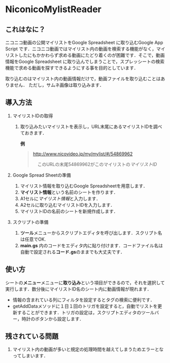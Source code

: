 # NiconicoMylistReader
## これはなに？
ニコニコ動画の公開マイリストをGoogle Spreadsheet に取り込むGoogle App Script です．ニコニコ動画ではマイリスト内の動画を検索する機能がなく，マイリストしたにもかかわらず求める動画にたどり着くのが困難です．そこで，動画情報をGoogle Spreadsheet に取り込んでしまうことで，スプレッシートの検索機能で求める動画を探すできるようにする事を目的としています．

取り込むのはマイリスト内の動画情報だけで，動画ファイルを取り込むことはありません．
ただし，サムネ画像は取り込みます．

## 導入方法
1. マイリストIDの取得
    1. 取り込みたいマイリストを表示し，URL末尾にあるマイリストIDを調べておきます．
        
        **例**
        >http://www.nicovideo.jp/my/mylist/#/54869962
        >
        >　このURLの末尾54869962がこのマイリストの*マイリストID*

1. Google Spread Sheetの準備
    1. マイリスト情報を取り込むGoogle Spreadsheetを用意します．
    1. **マイリスト情報**という名前のシートを作ります．
    1. A1セルに*マイリスト情報*と入力します．
    1. A2セルに取り込むマイリストIDを入力します．
    1. マイリストIDの名前のシートを新規作成します．
1. スクリプトの準備
    1. **ツール**メニューからスクリプトエディタを呼び出します．スクリプト名は任意でOK.
    1. **main.gs** 内のコードをエディタ内に貼り付けます．コードファイル名は自動で設定される**コード.gs**のままでも大丈夫です．

## 使い方
シートの**メニュー**メニューに**取り込み**という項目ができるので，それを選択して実行します．数分後にマイリストID名のシート内に動画情報が現れます．

* 情報の含まれている列にフィルタを設定するとタグの検索に便利です．
* getAddDataメソッドに１日１回のトリガを設定すると，自動でリストを更新することができます．トリガの設定は，スクリプトエディタのツールバー，時計のボタンから設定します．

## 残されている問題
1. マイリスト内の動画が多いと規定の処理時間を越えてしまうためエラーとなってしまいます．
